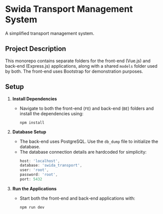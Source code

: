 # Swida Transport Management System

A simplified transport management system.

## Project Description

This monorepo contains separate folders for the front-end (Vue.js) and back-end (Express.js) applications, along with a shared `models` folder used by both. The front-end uses Bootstrap for demonstration purposes.

## Setup

1. **Install Dependencies**
   - Navigate to both the front-end (`FE`) and back-end (`BE`) folders and install the dependencies using:
     ```
     npm install
     ```

2. **Database Setup**
   - The back-end uses PostgreSQL. Use the `db_dump` file to initialize the database.
   - The database connection details are hardcoded for simplicity:
     ```javascript
     host: 'localhost',
     database: 'swida_transport',
     user: 'root',
     password: 'root',
     port: 5432
     ```

3. **Run the Applications**
   - Start both the front-end and back-end applications with:
     ```
     npm run dev
     ```
